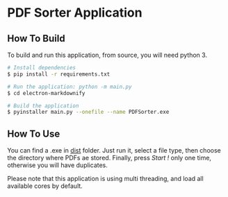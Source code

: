 # PDF Sorter Application

## How To Build

To build and run this application, from source, you will need python 3.

```bash
# Install dependencies
$ pip install -r requirements.txt

# Run the application: python -m main.py
$ cd electron-markdownify

# Build the application
$ pyinstaller main.py --onefile --name PDFSorter.exe
```

## How To Use

You can find a .exe in [dist](./dist) folder. Just run it, select a file type, then choose the directory where PDFs ae stored.
Finally, press *Start !* only one time, otherwise you will have duplicates.

Please note that this application is using multi threading, and load all available cores by default.

